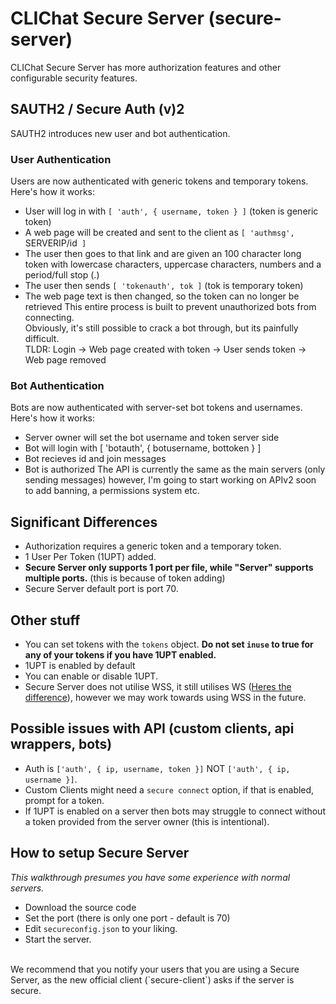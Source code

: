 # CLIChat Secure Server (secure-server)
CLIChat Secure Server has more authorization features and other configurable security features.

## SAUTH2 / Secure Auth (v)2
SAUTH2 introduces new user and bot authentication. 
### User Authentication
Users are now authenticated with generic tokens and temporary tokens. Here's how it works:
- User will log in with `[ 'auth', { username, token } ]` (token is generic token)
- A web page will be created and sent to the client as `[ 'authmsg', `SERVERIP/id` ]`
- The user then goes to that link and are given an 100 character long token with lowercase characters, uppercase characters, numbers and a period/full stop (.)
- The user then sends `[ 'tokenauth', tok ]` (tok is temporary token)
- The web page text is then changed, so the token can no longer be retrieved
This entire process is built to prevent unauthorized bots from connecting. <br>Obviously, it's still possible to crack a bot through, but its painfully difficult. <br>
TLDR: Login -> Web page created with token -> User sends token -> Web page removed

### Bot Authentication
Bots are now authenticated with server-set bot tokens and usernames. Here's how it works:
- Server owner will set the bot username and token server side
- Bot will login with [ 'botauth', { botusername, bottoken } ]
- Bot recieves id and join messages
- Bot is authorized
The API is currently the same as the main servers (only sending messages) however, I'm going to start working on APIv2 soon to add banning, a permissions system etc.

## Significant Differences
- Authorization requires a generic token and a temporary token.
- 1 User Per Token (1UPT) added.
- **Secure Server only supports 1 port per file, while "Server" supports multiple ports.** (this is because of token adding)
- Secure Server default port is port 70.

## Other stuff
- You can set tokens with the `tokens` object. **Do not set `inuse` to true for any of your tokens if you have 1UPT enabled.**
- 1UPT is enabled by default
- You can enable or disable 1UPT.
- Secure Server does not utilise WSS, it still utilises WS ([Heres the difference](https://portswigger.net/web-security/websockets/what-are-websockets#:~:text=The%20wss%20protocol%20establishes%20a,protocol%20uses%20an%20unencrypted%20connection.&text=At%20this%20point%2C%20the%20network,WebSocket%20messages%20in%20either%20direction.)), however we may work towards using WSS in the future.


## Possible issues with API (custom clients, api wrappers, bots)
- Auth is `['auth', { ip, username, token }]` NOT `['auth', { ip, username }]`.
- Custom Clients might need a `secure connect` option, if that is enabled, prompt for a token.
- If 1UPT is enabled on a server then bots may struggle to connect without a token provided from the server owner (this is intentional).

## How to setup Secure Server
_This walkthrough presumes you have some experience with normal servers._
- Download the source code
- Set the port (there is only one port - default is 70)
- Edit `secureconfig.json` to your liking.
- Start the server.
<br>
We recommend that you notify your users that you are using a Secure Server, as the new official client (`secure-client`) asks if the server is secure. 
